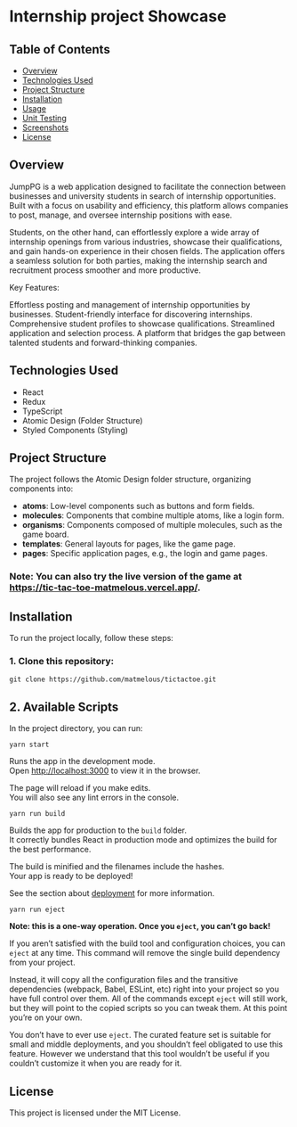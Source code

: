 # Internship project Showcase

## Table of Contents

- [Overview](#overview)
- [Technologies Used](#technologies-used)
- [Project Structure](#project-structure)
- [Installation](#installation)
- [Usage](#usage)
- [Unit Testing](#unit-testing)
- [Screenshots](#screenshots)
- [License](#license)

## Overview

JumpPG is a web application designed to facilitate the connection between businesses and university students in search of internship opportunities. Built with a focus on usability and efficiency, this platform allows companies to post, manage, and oversee internship positions with ease.

Students, on the other hand, can effortlessly explore a wide array of internship openings from various industries, showcase their qualifications, and gain hands-on experience in their chosen fields. The application offers a seamless solution for both parties, making the internship search and recruitment process smoother and more productive.

Key Features:

Effortless posting and management of internship opportunities by businesses.
Student-friendly interface for discovering internships.
Comprehensive student profiles to showcase qualifications.
Streamlined application and selection process.
A platform that bridges the gap between talented students and forward-thinking companies.

## Technologies Used

- React
- Redux
- TypeScript
- Atomic Design (Folder Structure)
- Styled Components (Styling)

## Project Structure

The project follows the Atomic Design folder structure, organizing components into:

- **atoms**: Low-level components such as buttons and form fields.
- **molecules**: Components that combine multiple atoms, like a login form.
- **organisms**: Components composed of multiple molecules, such as the game board.
- **templates**: General layouts for pages, like the game page.
- **pages**: Specific application pages, e.g., the login and game pages.

### Note: You can also try the live version of the game at https://tic-tac-toe-matmelous.vercel.app/.

## Installation

To run the project locally, follow these steps:

### 1. Clone this repository:

```git clone https://github.com/matmelous/tictactoe.git```

## 2. Available Scripts

In the project directory, you can run:

```yarn start```

Runs the app in the development mode.\
Open [http://localhost:3000](http://localhost:3000) to view it in the browser.

The page will reload if you make edits.\
You will also see any lint errors in the console.

```yarn run build```

Builds the app for production to the `build` folder.\
It correctly bundles React in production mode and optimizes the build for the best performance.

The build is minified and the filenames include the hashes.\
Your app is ready to be deployed!

See the section about [deployment](https://facebook.github.io/create-react-app/docs/deployment) for more information.

```yarn run eject```

**Note: this is a one-way operation. Once you `eject`, you can’t go back!**

If you aren’t satisfied with the build tool and configuration choices, you can `eject` at any time. This command will remove the single build dependency from your project.

Instead, it will copy all the configuration files and the transitive dependencies (webpack, Babel, ESLint, etc) right into your project so you have full control over them. All of the commands except `eject` will still work, but they will point to the copied scripts so you can tweak them. At this point you’re on your own.

You don’t have to ever use `eject`. The curated feature set is suitable for small and middle deployments, and you shouldn’t feel obligated to use this feature. However we understand that this tool wouldn’t be useful if you couldn’t customize it when you are ready for it.


## License
This project is licensed under the MIT License.


